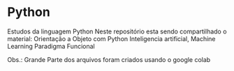 # Python
 Estudos da linguagem Python
 Neste repositório esta sendo compartilhado o material:
 Orientação a Objeto com Python
 Inteligencia artificial, Machine Learning
 Paradigma Funcional 

 Obs.: Grande Parte dos arquivos foram criados usando o google colab
